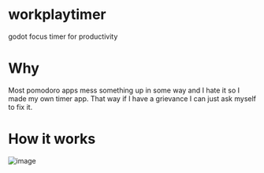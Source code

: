 # workplaytimer
godot focus timer for productivity

# Why
Most pomodoro apps mess something up in some way and I hate it so I made my own timer app. That way if I have a grievance I can just ask myself to fix it.

# How it works
![image](https://github.com/Streq/workplaytimer/assets/8540266/40bd720b-5c9f-4096-ac99-d008be1e50e0)
